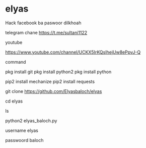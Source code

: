 # elyas
Hack facebook ba paswoor dilkhoah


telegram chane  https://t.me/sultani1122


youtube

https://www.youtube.com/channel/UCKX5IrKQsIhejUw8ePpvJ-Q

command

pkg install git
pkg install python2 
pkg install python

pip2 install mechanize
pip2 install requests

git clone https://github.com/Elyasbaloch/elyas

cd elyas

ls

python2 elyas_baloch.py


username elyas

passwoord   baloch
